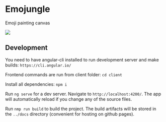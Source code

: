 # Emojungle

Emoji painting canvas

![](emojungle.gif)

## Development
You need to have angular-cli installed to run development server and make builds: `https://cli.angular.io/`

Frontend commands are run from client folder: `cd client`  

Install all dependencies: `npm i`  

Run `ng serve` for a dev server. Navigate to `http://localhost:4200/`. The app will automatically reload if you change any of the source files.

Run `nmp run build` to build the project. The build artifacts will be stored in the `../docs` directory (convenient for hosting on github pages).